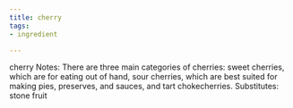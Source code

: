 ```yaml
---
title: cherry
tags:
- ingredient

---
```

cherry Notes: There are three main categories of cherries: sweet cherries, which are for eating out of hand, sour cherries, which are best suited for making pies, preserves, and sauces, and tart chokecherries. Substitutes: stone fruit

